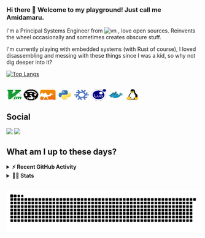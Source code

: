 ### Hi there 👋 Welcome to my playground! Just call me Amidamaru.

<!-- <p align="center">
  <b>Visitors</b><br>
  <img src="https://profile-counter.glitch.me/thaodt/count.svg" />
</p> -->

I'm a Principal Systems Engineer from <img src="https://static.dwcdn.net/css/flag-icons/flags/4x3/vn.svg" alt="vn" height="25"/> , 
love open sources. Reinvents the wheel occasionally and sometimes creates obscure stuff.

I'm currently playing with embedded systems (with Rust of course), I loved disassembling and messing with these things since I was a kid, so why not dig deeper into it? 
<br>

[![Top Langs](https://github-readme-stats.vercel.app/api/top-langs/?username=thaodt&layout=compact&theme=gotham&cache_seconds=86400)](https://github.com/thaodt/thaodt)


<div style="display: inline_block"><br>
  <img align="center" alt="thaodt-nvim" height="30" width="40" src="https://raw.githubusercontent.com/devicons/devicon/master/icons/vim/vim-plain.svg">
  <img align="center" alt="thaodt-rust" height="30" width="40" src="https://raw.githubusercontent.com/devicons/devicon/master/icons/rust/rust-original.svg">
  <img align="center" alt="thaodt-ocaml" height="30" width="40" src="https://raw.githubusercontent.com/devicons/devicon/master/icons/ocaml/ocaml-original.svg">
  <img align="center" alt="thaodt-python" height="30" width="40" src="https://raw.githubusercontent.com/devicons/devicon/master/icons/python/python-original.svg">
  <img align="center" alt="thaodt-nix" height="30" width="40" src="https://raw.githubusercontent.com/devicons/devicon/master/icons/nixos/nixos-plain.svg">  
  <img align="center" alt="thaodt-lua" height="30" width="40" src="https://raw.githubusercontent.com/devicons/devicon/master/icons/lua/lua-plain.svg">
  <img align="center" alt="thaodt-docker" height="30" width="40" src="https://raw.githubusercontent.com/devicons/devicon/master/icons/docker/docker-original.svg">
  <img align="center" alt="thaodt-linux" height="30" width="40" src="https://raw.githubusercontent.com/devicons/devicon/master/icons/linux/linux-original.svg">
</div>

## Social

<div>
  <a href="https://twitter.com/dreamsparkis" target="_blank"><img src="https://img.shields.io/badge/-Twitter-%23E4405F?style=for-the-badge&logo=twitter&logoColor=white" target="_blank"></a>
  <a href = "mailto:ardtimeit@gmail.com"><img src="https://img.shields.io/badge/-Gmail-%23333?style=for-the-badge&logo=gmail&logoColor=white" target="_blank"></a>

</div>

## What am I up to these days?
<details>
  <summary><b>⚡ Recent GitHub Activity</b></summary>
    <p>

<!--START_SECTION:activity-->
1. ❌ Closed PR [#1](https://github.com/thaodt/redis-stream-bus/pull/1) in [thaodt/redis-stream-bus](https://github.com/thaodt/redis-stream-bus)
2. 🎉 Merged PR [#2](https://github.com/thaodt/redis-stream-bus/pull/2) in [thaodt/redis-stream-bus](https://github.com/thaodt/redis-stream-bus)
3. 💪 Opened PR [#1](https://github.com/thaodt/redis-stream-bus/pull/1) in [thaodt/redis-stream-bus](https://github.com/thaodt/redis-stream-bus)
4. 🗣 Commented on [#31](https://github.com/ezex-io/boilerplate/pull/31#issuecomment-2824590726) in [ezex-io/boilerplate](https://github.com/ezex-io/boilerplate)
5. 💪 Opened PR [#6](https://github.com/ezex-io/ezex-kms/pull/6) in [ezex-io/ezex-kms](https://github.com/ezex-io/ezex-kms)
6. 💪 Opened PR [#30](https://github.com/ezex-io/boilerplate/pull/30) in [ezex-io/boilerplate](https://github.com/ezex-io/boilerplate)
7. 🗣 Commented on [#12](https://github.com/ezex-io/ezex-core/pull/12#issuecomment-2820910788) in [ezex-io/ezex-core](https://github.com/ezex-io/ezex-core)
8. 💪 Opened PR [#12](https://github.com/ezex-io/ezex-core/pull/12) in [ezex-io/ezex-core](https://github.com/ezex-io/ezex-core)
9. 🗣 Commented on [#11](https://github.com/ezex-io/ezex-core/issues/11#issuecomment-2812399668) in [ezex-io/ezex-core](https://github.com/ezex-io/ezex-core)
10. 💪 Opened PR [#7](https://github.com/ezex-io/ezex-core/pull/7) in [ezex-io/ezex-core](https://github.com/ezex-io/ezex-core)
<!--END_SECTION:activity-->
  </p>
</details>


<details>
  <summary><b>👨‍💻 Stats</b></summary>
  <p align="center">
    <a>
      <img align="center" src="https://gist.githubusercontent.com/thaodt/1db1d598a9e4550fa45eaede87135b3b/raw/97f3e5e943703e61b223dbc8cfa33ae9a5beb97b/github-metrics.svg"/>
    </a>
  </p>
</details>
<br>
<p align="center">
  <img width="600" src="https://raw.githubusercontent.com/thaodt/thaodt/master/assets/github-snake.svg" />
</p>
